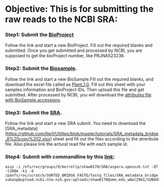 # Objective: This is for submitting the raw reads to the NCBI SRA:


### Step1: Submit the [BioProject](https://submit.ncbi.nlm.nih.gov/subs/bioproject/)
Follow the link and start a new BioProject. Fill out the required blanks and submitted. Once you get submitted and processed by NCBI, you are supposed to get the bioProject number, like PRJNA523236.

### Step2: Submit the [Biosample](https://submit.ncbi.nlm.nih.gov/subs/biosample/).
Follow the link and start a new BioSample.Fill out the required blanks, and download the excel file called as [Plant_1.0](https://github.com/lilei1/Utilites/blob/master/tutorials/plant_1.0.xlsx). Fill out this sheet with your samples information and BioProject IDs. Then upload this file and get submitted. After processed by NCBI, you will download the [attributes file with BioSample accessions](https://github.com/lilei1/Utilites/blob/master/tutorials/attributes.tsv).

### Step3: Submit the [SRA](https://submit.ncbi.nlm.nih.gov/subs/sra/).
Follow the link and start a new SRA submit. You need to download the [SRA_metadata] (https://github.com/lilei1/Utilites/blob/master/tutorials/SRA_metadata_bridge_6%20copy%202.xlsx) sheet and fill out the files according to the atreribute file. Also please link the actural read file with each sample id.

### Step4: Submit with commandline by this [link](https://www.ncbi.nlm.nih.gov/genbank/preloadfiles/):

```
ascp -i /nfs/roc/groups/9/morrellp/shaw0170/SRA/aspera.openssh.txt -QT -l100m -k1 -d /panfs/roc/scratch/SORTED_BRIDG6_FASTQ/fastq_files/SRA_metadata_bridge_6_group_6/*.fastq subasp@upload.ncbi.nlm.nih.gov:uploads/shaw0170@umn.edu_wAwlZ9m1/SUB4498108
```
